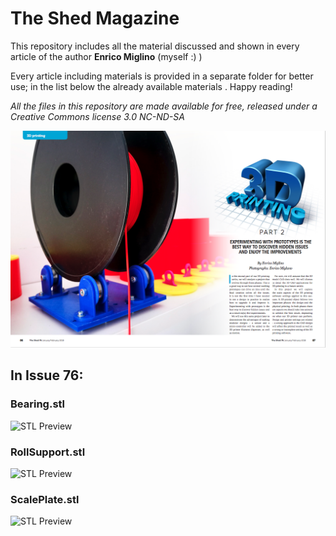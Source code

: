 # The Shed Magazine
This repository includes all the material discussed and shown in every article of the author **Enrico Miglino** (myself :) )

Every article including materials is provided in a separate folder for better use; in the list below the already available materials .
Happy reading!

*All the files in this repository are made available for free, released under a Creative Commons license 3.0 NC-ND-SA*

![DIY 3D Printing part 2](https://raw.githubusercontent.com/alicemirror/ShedMagazine/master/Images/Issue76.png)

## In **Issue 76**:

### Bearing.stl

![STL Preview](https://raw.githubusercontent.com/alicemirror/ShedMagazine/master/Images/Bearing.png)

### RollSupport.stl

![STL Preview](https://raw.githubusercontent.com/alicemirror/ShedMagazine/master/Images/RollSupport.png)

### ScalePlate.stl

![STL Preview](https://raw.githubusercontent.com/alicemirror/ShedMagazine/master/Images/ScalePlate.png)
